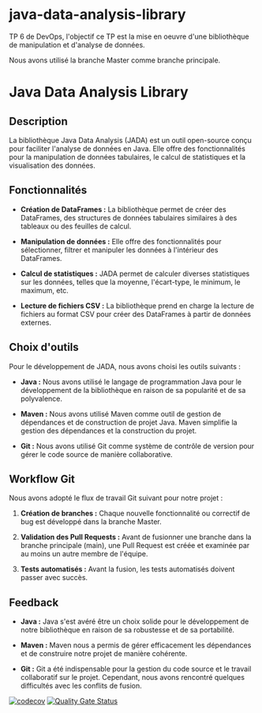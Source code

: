 # java-data-analysis-library
TP 6 de DevOps, l'objectif ce TP est  la mise en oeuvre d'une bibliothèque de manipulation et d'analyse de données.

Nous avons utilisé la branche Master comme branche principale.

# Java Data Analysis Library

## Description

La bibliothèque Java Data Analysis (JADA) est un outil open-source conçu pour faciliter l'analyse de données en Java. Elle offre des fonctionnalités pour la manipulation de données tabulaires, le calcul de statistiques et la visualisation des données.

## Fonctionnalités

- **Création de DataFrames :** La bibliothèque permet de créer des DataFrames, des structures de données tabulaires similaires à des tableaux ou des feuilles de calcul.
  
- **Manipulation de données :** Elle offre des fonctionnalités pour sélectionner, filtrer et manipuler les données à l'intérieur des DataFrames.
  
- **Calcul de statistiques :** JADA permet de calculer diverses statistiques sur les données, telles que la moyenne, l'écart-type, le minimum, le maximum, etc.
  
- **Lecture de fichiers CSV :** La bibliothèque prend en charge la lecture de fichiers au format CSV pour créer des DataFrames à partir de données externes.

## Choix d'outils

Pour le développement de JADA, nous avons choisi les outils suivants :

- **Java :** Nous avons utilisé le langage de programmation Java pour le développement de la bibliothèque en raison de sa popularité et de sa polyvalence.

- **Maven :** Nous avons utilisé Maven comme outil de gestion de dépendances et de construction de projet Java. Maven simplifie la gestion des dépendances et la construction du projet.

- **Git :** Nous avons utilisé Git comme système de contrôle de version pour gérer le code source de manière collaborative.

## Workflow Git

Nous avons adopté le flux de travail Git suivant pour notre projet :

1. **Création de branches :** Chaque nouvelle fonctionnalité ou correctif de bug est développé dans la branche Master.

2. **Validation des Pull Requests :** Avant de fusionner une branche dans la branche principale (main), une Pull Request est créée et examinée par au moins un autre membre de l'équipe.

3. **Tests automatisés :** Avant la fusion, les tests automatisés doivent passer avec succès.

## Feedback

- **Java :** Java s'est avéré être un choix solide pour le développement de notre bibliothèque en raison de sa robustesse et de sa portabilité.

- **Maven :** Maven nous a permis de gérer efficacement les dépendances et de construire notre projet de manière cohérente.

- **Git :** Git a été indispensable pour la gestion du code source et le travail collaboratif sur le projet. Cependant, nous avons rencontré quelques difficultés avec les conflits de fusion.


[![codecov](https://codecov.io/gh/Lucixxe/java-data-analysis-library/branch/main/graph/badge.svg)](https://codecov.io/gh/Lucixxe/java-data-analysis-library)
[![Quality Gate Status](https://sonarcloud.io/api/project_badges/measure?project=Lucixxe_java-data-analysis-library&metric=alert_status)](https://sonarcloud.io/dashboard?id=votre-Lucixxe_java-data-analysis-library)
